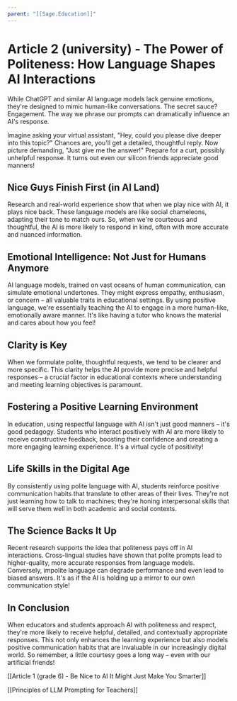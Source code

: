 ```yaml
---
parent: "[[Sage.Education]]"
---
```



# Article 2 (university) - The Power of Politeness: How Language Shapes AI Interactions

While ChatGPT and similar AI language models lack genuine emotions, they're designed to mimic human-like conversations. The secret sauce? Engagement. The way we phrase our prompts can dramatically influence an AI's response.

Imagine asking your virtual assistant, "Hey, could you please dive deeper into this topic?" Chances are, you'll get a detailed, thoughtful reply. Now picture demanding, "Just give me the answer!" Prepare for a curt, possibly unhelpful response. It turns out even our silicon friends appreciate good manners!

## Nice Guys Finish First (in AI Land)

Research and real-world experience show that when we play nice with AI, it plays nice back. These language models are like social chameleons, adapting their tone to match ours. So, when we're courteous and thoughtful, the AI is more likely to respond in kind, often with more accurate and nuanced information.

## Emotional Intelligence: Not Just for Humans Anymore

AI language models, trained on vast oceans of human communication, can simulate emotional undertones. They might express empathy, enthusiasm, or concern – all valuable traits in educational settings. By using positive language, we're essentially teaching the AI to engage in a more human-like, emotionally aware manner. It's like having a tutor who knows the material and cares about how you feel!

## Clarity is Key

When we formulate polite, thoughtful requests, we tend to be clearer and more specific. This clarity helps the AI provide more precise and helpful responses – a crucial factor in educational contexts where understanding and meeting learning objectives is paramount.

## Fostering a Positive Learning Environment

In education, using respectful language with AI isn't just good manners – it's good pedagogy. Students who interact positively with AI are more likely to receive constructive feedback, boosting their confidence and creating a more engaging learning experience. It's a virtual cycle of positivity!

## Life Skills in the Digital Age

By consistently using polite language with AI, students reinforce positive communication habits that translate to other areas of their lives. They're not just learning how to talk to machines; they're honing interpersonal skills that will serve them well in both academic and social contexts.

## The Science Backs It Up

Recent research supports the idea that politeness pays off in AI interactions. Cross-lingual studies have shown that polite prompts lead to higher-quality, more accurate responses from language models. Conversely, impolite language can degrade performance and even lead to biased answers. It's as if the AI is holding up a mirror to our own communication style!

## In Conclusion

When educators and students approach AI with politeness and respect, they're more likely to receive helpful, detailed, and contextually appropriate responses. This not only enhances the learning experience but also models positive communication habits that are invaluable in our increasingly digital world. So remember, a little courtesy goes a long way – even with our artificial friends!

[[Article 1 (grade 6) - Be Nice to AI It Might Just Make You Smarter]]

[[Principles of LLM Prompting for Teachers]] 
